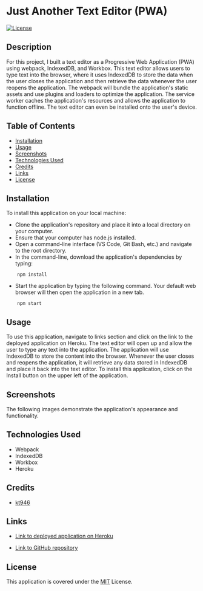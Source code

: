 # Just Another Text Editor (PWA)
[![License](https://img.shields.io/badge/License-MIT-blue)](https://opensource.org/licenses/MIT)

## Description

For this project, I built a text editor as a Progressive Web Application (PWA) using webpack, IndexedDB, and Workbox. This text editor allows users to type text into the browser, where it uses IndexedDB to store the data when the user closes the application and then retrieve the data whenever the user reopens the application. The webpack will bundle the application's static assets and use plugins and loaders to optimize the application. The service worker caches the application's resources and allows the application to function offline. The text editor can even be installed onto the user's device.

## Table of Contents

* [Installation](#installation)
* [Usage](#usage)
* [Screenshots](#screenshots)
* [Technologies Used](#technologies-used)
* [Credits](#credits)
* [Links](#links)
* [License](#license)

## Installation

To install this application on your local machine:

- Clone the application's repository and place it into a local directory on your computer.
- Ensure that your computer has node.js installed.
- Open a command-line interface (VS Code, Git Bash, etc.) and navigate to the root directory.
- In the command-line, download the application's dependencies by typing: 
```
    npm install
```
- Start the application by typing the following command. Your default web browser will then open the application in a new tab. 
```
    npm start
```

## Usage

To use this application, navigate to links section and click on the link to the deployed application on Heroku. The text editor will open up and allow the user to type any text into the application. The application will use IndexedDB to store the content into the browser. Whenever the user closes and reopens the application, it will retrieve any data stored in IndexedDB and place it back into the text editor. To install this application, click on the Install button on the upper left of the application. 

## Screenshots

The following images demonstrate the application's appearance and functionality.


## Technologies Used

- Webpack
- IndexedDB
- Workbox
- Heroku

## Credits

- [kt946](https://github.com/kt946)

## Links

- [Link to deployed application on Heroku](https://text-editor-24339.herokuapp.com/)

- [Link to GitHub repository](https://github.com/kt946/just-another-blue-text-editor-PWA)

## License

This application is covered under the [MIT](https://opensource.org/licenses/MIT) License.
